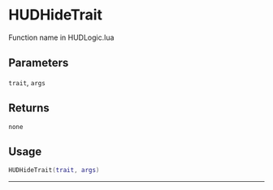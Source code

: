 # HUDHideTrait
Function name in HUDLogic.lua
## Parameters
`trait`, `args`
## Returns
`none`
## Usage
```lua
HUDHideTrait(trait, args)
```
---
